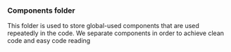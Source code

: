 ### Components folder

This folder is used to store global-used components that are used repeatedly in the code.
We separate components in order to achieve clean code and easy code reading
